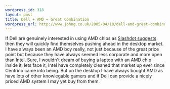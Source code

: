 ```yaml
--- 
wordpress_id: 318
layout: post
title: Dell + AMD = Great Combination
wordpress_url: http://www.johng.co.uk/2005/04/10/dell-amd-great-combination/
---
```

If Dell are genuinely interested in using AMD chips as <a href="http://slashdot.org/article.pl?sid=05/04/10/1313245">Slashdot suggests</a> then they will quickly find themselves pushing ahead in the desktop market. I have always been an AMD boy really, not just because of the great price point but because they have always seemed less corporate and more open than Intel. Sure, I wouldn't dream of buying a laptop with an AMD chip inside it, lets face it, Intel have completely cleaned that market up ever since Centrino came into being. But on the desktop I have always bought AMD as have lots of other knowlegable gamers and if Dell can provide a nicely priced AMD system I may yet buy from them.
